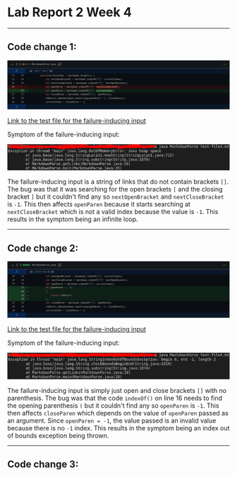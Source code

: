 # Lab Report 2 Week 4
---
## Code change 1:

![Image](/lab2week4ss/Figure3.png)

[Link to the test file for the failure-inducing input](test-file3.md)

Symptom of the failure-inducing input:

![Image](/lab2week4ss/Figure2.png)

The failure-inducing input is a string of links that do not contain brackets `[]`. The bug was that it was searching for the open brackets `[` and the closing bracket `]` but it couldn't find any so `nextOpenBracket` and `nextCloseBracket` is `-1`. This then affects `openParen` because it starts searching at `nextCloseBracket` which is not a valid index because the value is `-1`. This results in the symptom being an infinite loop.

---

## Code change 2:

![Image](/lab2week4ss/Figure5.png)

[Link to the test file for the failure-inducing input](test-file4.md)

Symptom of the failure-inducing input:

![Image](/lab2week4ss/Figure4.png)

The failure-inducing input is simply just open and close brackets `[]` with no parenthesis. The bug was that the code `indexOf()` on line 16 needs to find the opening parenthesis `(` but it couldn't find any so `openParen` is `-1`. This then affects `closeParen` which depends on the value of `openParen` passed as an argument. Since `openParen = -1`, the value passed is an invalid value because there is no `-1` index. This results in the symptom being an index out of bounds exception being thrown.

---

## Code change 3:
